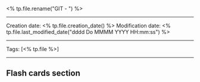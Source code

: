 <% tp.file.rename("GIT - ") %>

----
Creation date: <% tp.file.creation_date() %>
Modification date: <% tp.file.last_modified_date("dddd Do MMMM YYYY HH:mm:ss") %>

----

 Tags: [<% tp.file %>]








---
## Flash cards section
